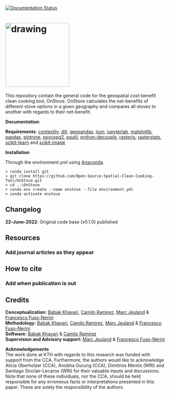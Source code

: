[![Documentation Status](https://readthedocs.org/projects/onstove-documentation/badge/?version=latest)](https://onstove-documentation.readthedocs.io/en/latest/?badge=latest)

# <img src="https://user-images.githubusercontent.com/12953752/178504166-47821216-ea94-4241-8b4c-5c6f19a460ec.svg" alt="drawing" style="width:200px"/>

This repository contain the general code for the geospatial cost-benefit clean cooking tool, OnStove. OnStove calculates the net-benefits of different stove options in a given geography and compares all stoves to another with regards to their net-benefit. 

**Documentation**:

**Requirements**: [contextily](https://contextily.readthedocs.io/en/latest/), [dill](https://dill.readthedocs.io/en/latest/dill.html), [geopandas](https://geopandas.org/en/stable/), [json](https://docs.python.org/3/library/json.html), [jupyterlab](https://jupyterlab.readthedocs.io/en/stable/), [matplotlib](https://matplotlib.org/), [pandas](https://pandas.pydata.org/), [plotnine](https://plotnine.readthedocs.io/en/stable/), [psycopg2](https://www.psycopg.org/docs/), [psutil](https://psutil.readthedocs.io/en/latest/), [python-decouple](https://pypi.org/project/python-decouple/), [rasterio](https://rasterio.readthedocs.io/en/latest/), [rasterstats](https://pythonhosted.org/rasterstats/manual.html), [scikit-learn](https://scikit-learn.org/stable/) and [scikit-image](https://scikit-image.org/)

**Installation** 

Through the environment.yml using [Anaconda](https://www.anaconda.com/distribution/). 

```
> conda install git
> git clone https://github.com/Open-Source-Spatial-Clean-Cooking-Tool/OnStove.git
> cd ..\OnStove
> conda env create --name onstove --file environment.yml
> conda activate onstove
```

## Changelog
**22-June-2022**: Original code base (v0.1.0) published

## Resources

### Add journal articles as they appear

## How to cite

### Add when publication is out

## Credits

**Conceptualization:** [Babak Khavari](https://github.com/babakkhavari), [Camilo Ramirez](https://github.com/orgs/Open-Source-Spatial-Clean-Cooking-Tool/people/camiloramirezgo), [Marc Jeuland](https://globalhealth.duke.edu/people/jeuland-marc) & [Francesco Fuso-Nerini](https://www.kth.se/profile/ffn) <br />
**Methodology:** [Babak Khavari](https://github.com/babakkhavari), [Camilo Ramirez](https://github.com/orgs/Open-Source-Spatial-Clean-Cooking-Tool/people/camiloramirezgo), [Marc Jeuland](https://globalhealth.duke.edu/people/jeuland-marc) & [Francesco Fuso-Nerini](https://www.kth.se/profile/ffn) <br />
**Software:** [Babak Khavari](https://github.com/babakkhavari) & [Camilo Ramirez](https://github.com/orgs/Open-Source-Spatial-Clean-Cooking-Tool/people/camiloramirezgo) <br />
**Supervision and Advisory support:** [Marc Jeuland](https://globalhealth.duke.edu/people/jeuland-marc) & [Francesco Fuso-Nerini](https://www.kth.se/profile/ffn)<br />

**Acknowledgements** <br />
The work done at KTH with regards to this research was funded with support from the CCA. Furthermore, the authors would like to acknowledge Alicia Oberholzer (CCA), Anobha Gurung (CCA), Dimitrios Mentis (WRI) and Santiago Sinclair-Lecaros (WRI) for their valuable inputs and discussions. Note that none of these individuals, nor the CCA, should be held responsible for any erroneous facts or interpretations presented in this paper. These are solely the responsibility of the authors. 


